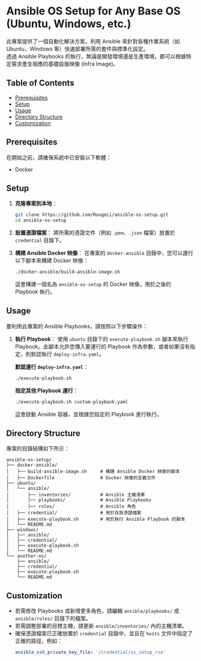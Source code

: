 # Ansible OS Setup for Any Base OS (Ubuntu, Windows, etc.)

此專案提供了一個自動化解決方案，利用 Ansible 來針對各種作業系統（如 Ubuntu、Windows 等）快速部署所需的套件與標準化設定。  
透過 Ansible Playbooks 的執行，無論是開發環境還是生產環境，都可以根據特定需求產生相應的基礎設施映像 (Infra Image)。

## Table of Contents

- [Prerequisites](#prerequisites)
- [Setup](#setup)
- [Usage](#usage)
- [Directory Structure](#directory-structure)
- [Customization](#customization)

## Prerequisites

在開始之前，請確保系統中已安裝以下軟體：

- Docker

## Setup

1. **克隆專案到本地**：
    ```bash
    git clone https://github.com/RougeLi/ansible-os-setup.git
    cd ansible-os-setup
    ```

2. **設置憑證檔案**：
   將所需的憑證文件（例如 `.pem`、`.json` 檔案）放置於 `credential` 目錄下。

3. **構建 Ansible Docker 映像**：
   在專案的 `docker-ansible` 目錄中，您可以運行以下腳本來構建 Docker 映像：

    ```bash
    ./docker-ansible/build-ansible-image.sh
    ```

   這會構建一個名為 `ansible-os-setup` 的 Docker 映像，用於之後的 Playbook 執行。

## Usage

要利用此專案的 Ansible Playbooks，請按照以下步驟操作：

1. **執行 Playbook**：
   使用 `ubuntu` 目錄下的 `execute-playbook.sh` 腳本來執行 Playbook。此腳本允許您傳入要運行的 Playbook 作為參數，或者如果沒有指定，則默認執行 `deploy-infra.yaml`。

   **默認運行 `deploy-infra.yaml`**：
   ```bash
   ./execute-playbook.sh
   ```

   **指定其他 Playbook 運行**：
   ```bash
   ./execute-playbook.sh custom-playbook.yaml
   ```

   這會啟動 Ansible 容器，並根據您指定的 Playbook 進行執行。

## Directory Structure

專案的目錄結構如下所示：

```
ansible-os-setup/
├── docker-ansible/
│   ├── build-ansible-image.sh     # 構建 Ansible Docker 映像的腳本
│   ├── Dockerfile                 # Docker 映像的定義文件
├── ubuntu/
│   └── ansible/
│       ├── inventories/           # Ansible 主機清單
│       ├── playbooks/             # Ansible Playbooks
│       ├── roles/                 # Ansible 角色
│   ├── credential/                # 用於存放憑證檔案
│   ├── execute-playbook.sh        # 用於執行 Ansible Playbook 的腳本
│   └── README.md
├── windows/
│   ├── ansible/
│   ├── credential/
│   ├── execute-playbook.sh
│   └── README.md
└── another-os/
    ├── ansible/
    ├── credential/
    ├── execute-playbook.sh
    └── README.md
```

## Customization

- 若需修改 Playbooks 或新增更多角色，請編輯 `ansible/playbooks/` 或 `ansible/roles/` 目錄下的檔案。
- 若需調整部署的目標主機，請更新 `ansible/inventories/` 內的主機清單。
- 確保憑證檔案已正確放置於 `credential` 目錄中，並且在 `hosts` 文件中指定了正確的路徑，例如：
  ```yaml
  ansible_ssh_private_key_file: '/credential/os_setup_rsa'
  ```
